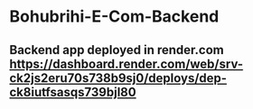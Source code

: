 # Bohubrihi-E-Com-Backend
## Backend app deployed in render.com https://dashboard.render.com/web/srv-ck2js2eru70s738b9sj0/deploys/dep-ck8iutfsasqs739bjl80

